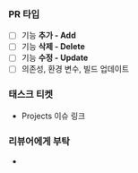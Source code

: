 ### PR 타입

- [ ]  기능 **추가 - Add**
- [ ]  기능 **삭제 - Delete**
- [ ]  기능 **수정 - Update**
- [ ]  의존성, 환경 변수, 빌드 업데이트

### 태스크 티켓

- Projects 이슈 링크

### 리뷰어에게 부탁

- 
